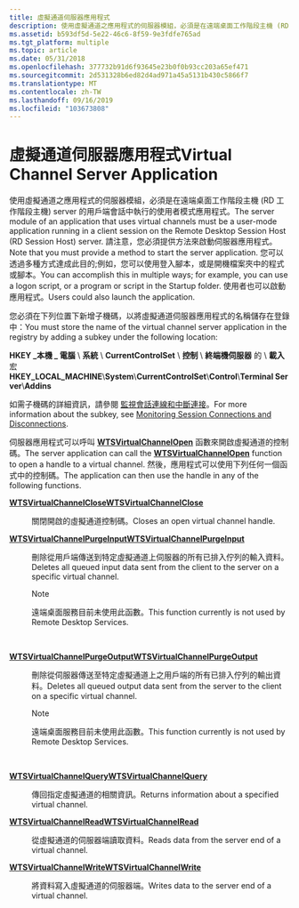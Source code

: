```yaml
---
title: 虛擬通道伺服器應用程式
description: 使用虛擬通道之應用程式的伺服器模組，必須是在遠端桌面工作階段主機 (RD 工作階段主機) server 的用戶端會話中執行的使用者模式應用程式。 請注意，您必須提供方法來啟動伺服器應用程式。
ms.assetid: b593df5d-5e22-46c6-8f59-9e3fdfe765ad
ms.tgt_platform: multiple
ms.topic: article
ms.date: 05/31/2018
ms.openlocfilehash: 377732b91d6f93645e23b0f0b93cc203a65ef471
ms.sourcegitcommit: 2d531328b6ed82d4ad971a45a5131b430c5866f7
ms.translationtype: MT
ms.contentlocale: zh-TW
ms.lasthandoff: 09/16/2019
ms.locfileid: "103673808"
---
```

# <a name="virtual-channel-server-application"></a><span data-ttu-id="79554-104">虛擬通道伺服器應用程式</span><span class="sxs-lookup"><span data-stu-id="79554-104">Virtual Channel Server Application</span></span>

<span data-ttu-id="79554-105">使用虛擬通道之應用程式的伺服器模組，必須是在遠端桌面工作階段主機 (RD 工作階段主機) server 的用戶端會話中執行的使用者模式應用程式。</span><span class="sxs-lookup"><span data-stu-id="79554-105">The server module of an application that uses virtual channels must be a user-mode application running in a client session on the Remote Desktop Session Host (RD Session Host) server.</span></span> <span data-ttu-id="79554-106">請注意，您必須提供方法來啟動伺服器應用程式。</span><span class="sxs-lookup"><span data-stu-id="79554-106">Note that you must provide a method to start the server application.</span></span> <span data-ttu-id="79554-107">您可以透過多種方式達成此目的;例如，您可以使用登入腳本，或是開機檔案夾中的程式或腳本。</span><span class="sxs-lookup"><span data-stu-id="79554-107">You can accomplish this in multiple ways; for example, you can use a logon script, or a program or script in the Startup folder.</span></span> <span data-ttu-id="79554-108">使用者也可以啟動應用程式。</span><span class="sxs-lookup"><span data-stu-id="79554-108">Users could also launch the application.</span></span>

<span data-ttu-id="79554-109">您必須在下列位置下新增子機碼，以將虛擬通道伺服器應用程式的名稱儲存在登錄中：</span><span class="sxs-lookup"><span data-stu-id="79554-109">You must store the name of the virtual channel server application in the registry by adding a subkey under the following location:</span></span>

<span data-ttu-id="79554-110">**HKEY \_本機 \_ 電腦** \\ **系統** \\ **CurrentControlSet** \\ **控制** \\ **終端機伺服器** 的 \\ **載入** 宏</span><span class="sxs-lookup"><span data-stu-id="79554-110">**HKEY\_LOCAL\_MACHINE**\\**System**\\**CurrentControlSet**\\**Control**\\**Terminal Server**\\**Addins**</span></span>

<span data-ttu-id="79554-111">如需子機碼的詳細資訊，請參閱 [監視會話連線和中斷連接](monitoring-session-connections-and-disconnections.md)。</span><span class="sxs-lookup"><span data-stu-id="79554-111">For more information about the subkey, see [Monitoring Session Connections and Disconnections](monitoring-session-connections-and-disconnections.md).</span></span>

<span data-ttu-id="79554-112">伺服器應用程式可以呼叫 [**WTSVirtualChannelOpen**](/windows/desktop/api/Wtsapi32/nf-wtsapi32-wtsvirtualchannelopen) 函數來開啟虛擬通道的控制碼。</span><span class="sxs-lookup"><span data-stu-id="79554-112">The server application can call the [**WTSVirtualChannelOpen**](/windows/desktop/api/Wtsapi32/nf-wtsapi32-wtsvirtualchannelopen) function to open a handle to a virtual channel.</span></span> <span data-ttu-id="79554-113">然後，應用程式可以使用下列任何一個函式中的控制碼。</span><span class="sxs-lookup"><span data-stu-id="79554-113">The application can then use the handle in any of the following functions.</span></span>

<dl> <dt>

[<span data-ttu-id="79554-114">**WTSVirtualChannelClose**</span><span class="sxs-lookup"><span data-stu-id="79554-114">**WTSVirtualChannelClose**</span></span>](/windows/desktop/api/Wtsapi32/nf-wtsapi32-wtsvirtualchannelclose)
</dt> <dd>

<span data-ttu-id="79554-115">關閉開啟的虛擬通道控制碼。</span><span class="sxs-lookup"><span data-stu-id="79554-115">Closes an open virtual channel handle.</span></span>

</dd> <dt>

[<span data-ttu-id="79554-116">**WTSVirtualChannelPurgeInput**</span><span class="sxs-lookup"><span data-stu-id="79554-116">**WTSVirtualChannelPurgeInput**</span></span>](/windows/desktop/api/Wtsapi32/nf-wtsapi32-wtsvirtualchannelpurgeinput)
</dt> <dd>

<span data-ttu-id="79554-117">刪除從用戶端傳送到特定虛擬通道上伺服器的所有已排入佇列的輸入資料。</span><span class="sxs-lookup"><span data-stu-id="79554-117">Deletes all queued input data sent from the client to the server on a specific virtual channel.</span></span>

> [!Note]  
> <span data-ttu-id="79554-118">遠端桌面服務目前未使用此函數。</span><span class="sxs-lookup"><span data-stu-id="79554-118">This function currently is not used by Remote Desktop Services.</span></span>

 

</dd> <dt>

[<span data-ttu-id="79554-119">**WTSVirtualChannelPurgeOutput**</span><span class="sxs-lookup"><span data-stu-id="79554-119">**WTSVirtualChannelPurgeOutput**</span></span>](/windows/desktop/api/Wtsapi32/nf-wtsapi32-wtsvirtualchannelpurgeoutput)
</dt> <dd>

<span data-ttu-id="79554-120">刪除從伺服器傳送至特定虛擬通道上之用戶端的所有已排入佇列的輸出資料。</span><span class="sxs-lookup"><span data-stu-id="79554-120">Deletes all queued output data sent from the server to the client on a specific virtual channel.</span></span>

> [!Note]  
> <span data-ttu-id="79554-121">遠端桌面服務目前未使用此函數。</span><span class="sxs-lookup"><span data-stu-id="79554-121">This function currently is not used by Remote Desktop Services.</span></span>

 

</dd> <dt>

[<span data-ttu-id="79554-122">**WTSVirtualChannelQuery**</span><span class="sxs-lookup"><span data-stu-id="79554-122">**WTSVirtualChannelQuery**</span></span>](/windows/desktop/api/Wtsapi32/nf-wtsapi32-wtsvirtualchannelquery)
</dt> <dd>

<span data-ttu-id="79554-123">傳回指定虛擬通道的相關資訊。</span><span class="sxs-lookup"><span data-stu-id="79554-123">Returns information about a specified virtual channel.</span></span>

</dd> <dt>

[<span data-ttu-id="79554-124">**WTSVirtualChannelRead**</span><span class="sxs-lookup"><span data-stu-id="79554-124">**WTSVirtualChannelRead**</span></span>](/windows/desktop/api/Wtsapi32/nf-wtsapi32-wtsvirtualchannelread)
</dt> <dd>

<span data-ttu-id="79554-125">從虛擬通道的伺服器端讀取資料。</span><span class="sxs-lookup"><span data-stu-id="79554-125">Reads data from the server end of a virtual channel.</span></span>

</dd> <dt>

[<span data-ttu-id="79554-126">**WTSVirtualChannelWrite**</span><span class="sxs-lookup"><span data-stu-id="79554-126">**WTSVirtualChannelWrite**</span></span>](/windows/desktop/api/Wtsapi32/nf-wtsapi32-wtsvirtualchannelwrite)
</dt> <dd>

<span data-ttu-id="79554-127">將資料寫入虛擬通道的伺服器端。</span><span class="sxs-lookup"><span data-stu-id="79554-127">Writes data to the server end of a virtual channel.</span></span>

</dd> </dl>

 

 




